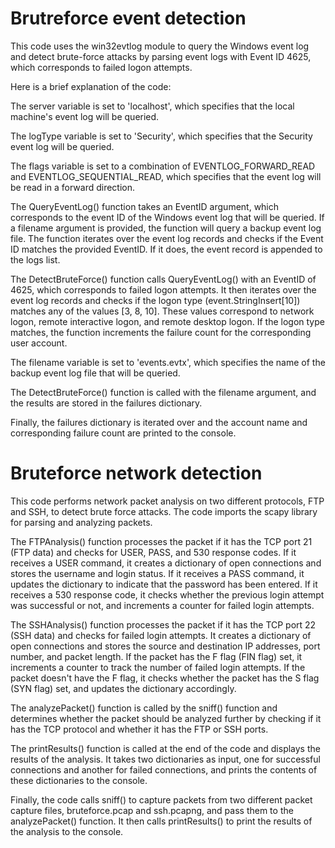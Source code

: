 # Brutreforce event detection
This code uses the win32evtlog module to query the Windows event log and detect brute-force attacks by parsing event logs with Event ID 4625, which corresponds to failed logon attempts.

Here is a brief explanation of the code:

The server variable is set to 'localhost', which specifies that the local machine's event log will be queried.

The logType variable is set to 'Security', which specifies that the Security event log will be queried.

The flags variable is set to a combination of EVENTLOG_FORWARD_READ and EVENTLOG_SEQUENTIAL_READ, which specifies that the event log will be read in a forward direction.

The QueryEventLog() function takes an EventID argument, which corresponds to the event ID of the Windows event log that will be queried. If a filename argument is provided, the function will query a backup event log file. The function iterates over the event log records and checks if the Event ID matches the provided EventID. If it does, the event record is appended to the logs list.

The DetectBruteForce() function calls QueryEventLog() with an EventID of 4625, which corresponds to failed logon attempts. It then iterates over the event log records and checks if the logon type (event.StringInsert[10]) matches any of the values [3, 8, 10]. These values correspond to network logon, remote interactive logon, and remote desktop logon. If the logon type matches, the function increments the failure count for the corresponding user account.

The filename variable is set to 'events.evtx', which specifies the name of the backup event log file that will be queried.

The DetectBruteForce() function is called with the filename argument, and the results are stored in the failures dictionary.

Finally, the failures dictionary is iterated over and the account name and corresponding failure count are printed to the console.

# Bruteforce network detection
This code performs network packet analysis on two different protocols, FTP and SSH, to detect brute force attacks. The code imports the scapy library for parsing and analyzing packets.

The FTPAnalysis() function processes the packet if it has the TCP port 21 (FTP data) and checks for USER, PASS, and 530 response codes. If it receives a USER command, it creates a dictionary of open connections and stores the username and login status. If it receives a PASS command, it updates the dictionary to indicate that the password has been entered. If it receives a 530 response code, it checks whether the previous login attempt was successful or not, and increments a counter for failed login attempts.

The SSHAnalysis() function processes the packet if it has the TCP port 22 (SSH data) and checks for failed login attempts. It creates a dictionary of open connections and stores the source and destination IP addresses, port number, and packet length. If the packet has the F flag (FIN flag) set, it increments a counter to track the number of failed login attempts. If the packet doesn't have the F flag, it checks whether the packet has the S flag (SYN flag) set, and updates the dictionary accordingly.

The analyzePacket() function is called by the sniff() function and determines whether the packet should be analyzed further by checking if it has the TCP protocol and whether it has the FTP or SSH ports.

The printResults() function is called at the end of the code and displays the results of the analysis. It takes two dictionaries as input, one for successful connections and another for failed connections, and prints the contents of these dictionaries to the console.

Finally, the code calls sniff() to capture packets from two different packet capture files, bruteforce.pcap and ssh.pcapng, and pass them to the analyzePacket() function. It then calls printResults() to print the results of the analysis to the console.
